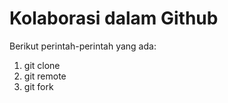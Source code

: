 # Kolaborasi dalam Github

Berikut perintah-perintah yang ada:  
1. git clone  
2. git remote  
3. git fork

